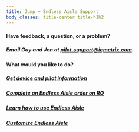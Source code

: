 ```yaml
---
title: Jump + Endless Aisle Support
body_classes: title-center title-h1h2
---
```


#### Have feedback, a question, or a problem?

##### Email Guy and Jen at [pilot.support@iqmetrix.com](mailto:pilot.support@iqmetrix.com).

#### What would you like to do?

##### [Get device and pilot information](/devices-info)

##### [Complete an Endless Aisle order on RQ](/how-to-complete-orders)

##### [Learn how to use Endless Aisle](/learn-to-use-ea)

##### [Customize Endless Aisle](/customize-ea)